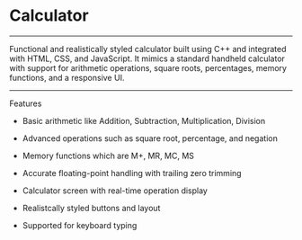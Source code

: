 # Calculator

___________________________________

Functional and realistically styled calculator built using C++ and integrated with HTML, CSS, and JavaScript. It mimics a standard handheld calculator with support for arithmetic operations, square roots, percentages, memory functions, and a responsive UI.



_____________

Features

* Basic arithmetic like Addition, Subtraction, Multiplication, Division

* Advanced operations such as square root, percentage, and negation

* Memory functions which are M+, MR, MC, MS

* Accurate floating-point handling with trailing zero trimming

* Calculator screen with real-time operation display

* Realistcally styled buttons and layout

* Supported for keyboard typing



